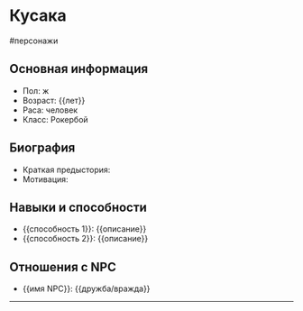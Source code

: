 # Кусака
#персонажи 
## Основная информация
- Пол: ж
- Возраст: {{лет}}
- Раса: человек
- Класс: Рокербой

## Биография
- Краткая предыстория: 
- Мотивация: 

## Навыки и способности
- {{способность 1}}: {{описание}}
- {{способность 2}}: {{описание}}

## Отношения с NPC
- {{имя NPC}}: {{дружба/вражда}}

---
